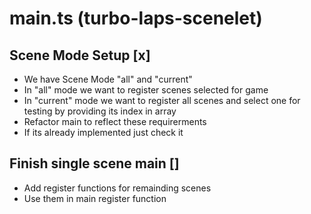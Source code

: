 # main.ts (turbo-laps-scenelet)

## Scene Mode Setup [x]

- We have Scene Mode "all" and "current"
- In "all" mode we want to register scenes selected for game
- In "current" mode we want to register all scenes and select one for testing by providing its index in array
- Refactor main to reflect these requirerments
- If its already implemented just check it

## Finish single scene main []

- Add register functions for remainding scenes
- Use them in main register function